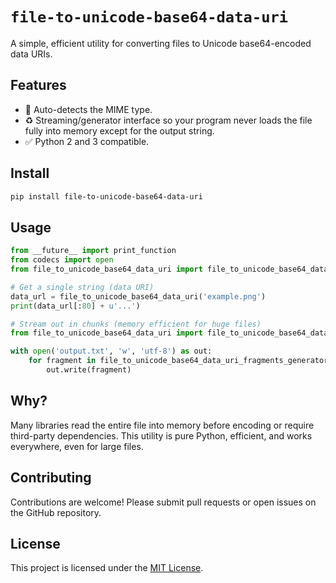 # `file-to-unicode-base64-data-uri`

A simple, efficient utility for converting files to Unicode base64-encoded data URIs.

## Features

- 📄 Auto-detects the MIME type.
- ♻️ Streaming/generator interface so your program never loads the file fully into memory except for the output string.
- ✅ Python 2 and 3 compatible.

## Install

```bash
pip install file-to-unicode-base64-data-uri
```

## Usage

```python
from __future__ import print_function
from codecs import open
from file_to_unicode_base64_data_uri import file_to_unicode_base64_data_uri 

# Get a single string (data URI)
data_url = file_to_unicode_base64_data_uri('example.png')
print(data_url[:80] + u'...')

# Stream out in chunks (memory efficient for huge files)
from file_to_unicode_base64_data_uri import file_to_unicode_base64_data_uri_fragments_generator

with open('output.txt', 'w', 'utf-8') as out:
    for fragment in file_to_unicode_base64_data_uri_fragments_generator('large_video.mp4'):
        out.write(fragment)
```

## Why?

Many libraries read the entire file into memory before encoding or require third-party dependencies. This utility is pure Python, efficient, and works everywhere, even for large files.

## Contributing

Contributions are welcome! Please submit pull requests or open issues on the GitHub repository.

## License

This project is licensed under the [MIT License](LICENSE).